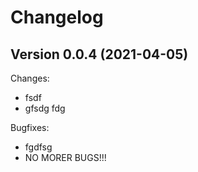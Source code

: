 # Changelog


## Version 0.0.4 (2021-04-05)

Changes:

* fsdf
* gfsdg fdg

Bugfixes:

* fgdfsg
* NO MORER BUGS!!!
